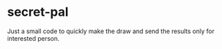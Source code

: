 secret-pal
==========

Just a small code to quickly make the draw and send the results only for interested person.
